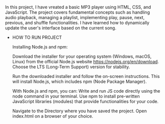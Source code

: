 In this project, I have vreated a basic MP3 player using HTML, CSS, and JavaScript. The project covers fundamental concepts such as handling audio playback, managing a playlist, implementing play, pause, next, previous, and shuffle functionalities. I have learned how to dynamically update the user's interface based on the current song.

- HOW TO RUN PROJECT

  Installing Node.js and npm:

  Download the installer for your operating system (Windows, macOS, Linux) from the official Node.js website https://nodejs.org/en/download. Choose the LTS (Long-Term Support) version for stability.
  
  Run the downloaded installer and follow the on-screen instructions. This will install Node.js, which includes npm (Node Package Manager).
  
  With Node.js and npm, you can:
    Write and run JS code directly using the node command in your terminal.
    Use npm to install pre-written JavaScript libraries (modules) that provide functionalities for your code.
    
    
  Navigate to the Directory where you have saved the project.
  Open index.html on a browser of your choice.
  
